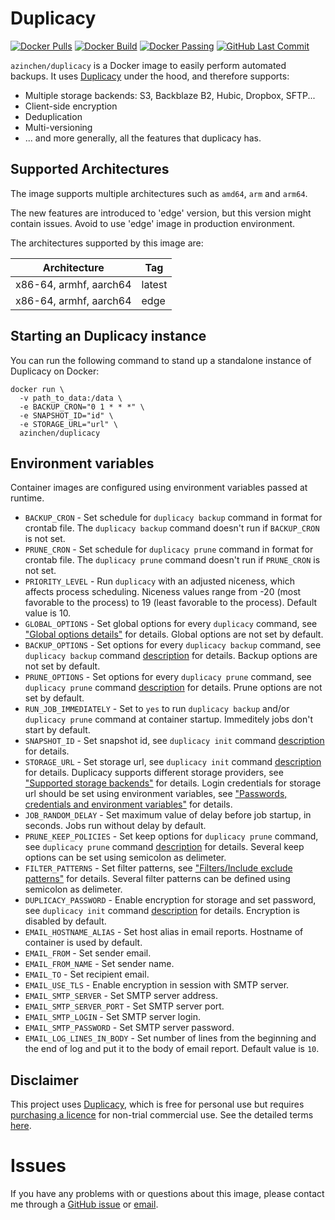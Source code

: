# Duplicacy

[![Docker Pulls][dockerhub-pulls]][dockerhub-link]
[![Docker Build][dockerhub-build]][dockerhub-link]
[![Docker Passing][dockerhub-passing]][dockerhub-link]
[![GitHub Last Commit][github-lastcommit]][github-link]

`azinchen/duplicacy` is a Docker image to easily perform automated backups. It uses [Duplicacy][duplicacy-home] under the hood, and therefore supports:

- Multiple storage backends: S3, Backblaze B2, Hubic, Dropbox, SFTP...
- Client-side encryption
- Deduplication
- Multi-versioning
- ... and more generally, all the features that duplicacy has.

## Supported Architectures

The image supports multiple architectures such as `amd64`, `arm` and `arm64`.

The new features are introduced to 'edge' version, but this version might contain issues. Avoid to use 'edge' image in production environment.

The architectures supported by this image are:

| Architecture | Tag |
| :----: | --- |
| x86-64, armhf, aarch64 | latest |
| x86-64, armhf, aarch64 | edge |

## Starting an Duplicacy instance

You can run the following command to stand up a standalone instance of Duplicacy on Docker:

```
docker run \
  -v path_to_data:/data \
  -e BACKUP_CRON="0 1 * * *" \
  -e SNAPSHOT_ID="id" \
  -e STORAGE_URL="url" \
  azinchen/duplicacy
```

## Environment variables

Container images are configured using environment variables passed at runtime.

 * `BACKUP_CRON`             - Set schedule for `duplicacy backup` command in format for crontab file. The `duplicacy backup` command doesn't run if `BACKUP_CRON` is not set.
 * `PRUNE_CRON`              - Set schedule for `duplicacy prune` command in format for crontab file. The `duplicacy prune` command doesn't run if `PRUNE_CRON` is not set.
 * `PRIORITY_LEVEL`          - Run `duplicacy` with an adjusted niceness, which affects process scheduling. Niceness values range from -20 (most favorable to the process) to 19 (least favorable to the process). Default value is 10.
 * `GLOBAL_OPTIONS`          - Set global options for every `duplicacy` command, see ["Global options details"][duplicacy-global-options] for details. Global options are not set by default.
 * `BACKUP_OPTIONS`          - Set options for every `duplicacy backup` command, see `duplicacy backup` command [description][duplicacy-backup] for details. Backup options are not set by default.
 * `PRUNE_OPTIONS`           - Set options for every `duplicacy prune` command, see `duplicacy prune` command [description][duplicacy-prune] for details. Prune options are not set by default.
 * `RUN_JOB_IMMEDIATELY`     - Set to `yes` to run `duplicacy backup` and/or `duplicacy prune` command at container startup. Immeditely jobs don't start by default.
 * `SNAPSHOT_ID`             - Set snapshot id, see `duplicacy init` command [description][duplicacy-init] for details.
 * `STORAGE_URL`             - Set storage url, see `duplicacy init` command [description][duplicacy-init] for details. Duplicacy supports different storage providers, see ["Supported storage backends"][duplicacy-storage] for details. Login credentials for storage url should be set using environment variables, see ["Passwords, credentials and environment variables"][duplicacy-variables] for details.
 * `JOB_RANDOM_DELAY`        - Set maximum value of delay before job startup, in seconds. Jobs run without delay by default.
 * `PRUNE_KEEP_POLICIES`     - Set keep options for `duplicacy prune` command, see `duplicacy prune` command [description][duplicacy-prune] for details. Several keep options can be set using semicolon as delimeter.
 * `FILTER_PATTERNS`         - Set filter patterns, see ["Filters/Include exclude patterns"][duplicacy-filters] for details. Several filter patterns can be defined using semicolon as delimeter.
 * `DUPLICACY_PASSWORD`      - Enable encryption for storage and set password, see `duplicacy init` command [description][duplicacy-init] for details. Encryption is disabled by default.
 * `EMAIL_HOSTNAME_ALIAS`    - Set host alias in email reports. Hostname of container is used by default.
 * `EMAIL_FROM`              - Set sender email.
 * `EMAIL_FROM_NAME`         - Set sender name.
 * `EMAIL_TO`                - Set recipient email.
 * `EMAIL_USE_TLS`           - Enable encryption in session with SMTP server.
 * `EMAIL_SMTP_SERVER`       - Set SMTP server address.
 * `EMAIL_SMTP_SERVER_PORT`  - Set SMTP server port.
 * `EMAIL_SMTP_LOGIN`        - Set SMTP server login.
 * `EMAIL_SMTP_PASSWORD`     - Set SMTP server password.
 * `EMAIL_LOG_LINES_IN_BODY` - Set number of lines from the beginning and the end of log and put it to the body of email report. Default value is `10`.

## Disclaimer

This project uses [Duplicacy][duplicacy-home], which is free for personal use but requires [purchasing a licence][duplicacy-purchase] for non-trial commercial use. See the detailed terms [here][duplicacy-license].

# Issues

If you have any problems with or questions about this image, please contact me through a [GitHub issue][github-issues] or [email][email-link].

[dockerhub-pulls]: https://img.shields.io/docker/pulls/azinchen/duplicacy
[dockerhub-build]: https://img.shields.io/docker/cloud/automated/azinchen/duplicacy
[dockerhub-passing]: https://img.shields.io/docker/cloud/build/azinchen/duplicacy
[dockerhub-link]: https://hub.docker.com/repository/docker/azinchen/duplicacy
[github-lastcommit]: https://img.shields.io/github/last-commit/azinchen/duplicacy
[github-link]: https://github.com/azinchen/duplicacy
[github-issues]: https://github.com/azinchen/duplicacy/issues
[duplicacy-home]: https://duplicacy.com
[duplicacy-license]: https://github.com/gilbertchen/duplicacy/blob/master/LICENSE.md
[duplicacy-purchase]: https://duplicacy.com/buy.html
[duplicacy-forum]: https://forum.duplicacy.com
[duplicacy-storage]: https://forum.duplicacy.com/t/supported-storage-backends/1107
[duplicacy-global-options]: https://forum.duplicacy.com/t/global-options-details/1087
[duplicacy-init]: https://forum.duplicacy.com/t/init-command-details/1090
[duplicacy-backup]: https://forum.duplicacy.com/t/backup-command-details/1077
[duplicacy-prune]: https://forum.duplicacy.com/t/prune-command-details/1005
[duplicacy-filters]: https://forum.duplicacy.com/t/filters-include-exclude-patterns/1089
[duplicacy-variables]: https://forum.duplicacy.com/t/passwords-credentials-and-environment-variables/1094
[email-link]: mailto:alexander@zinchenko.com